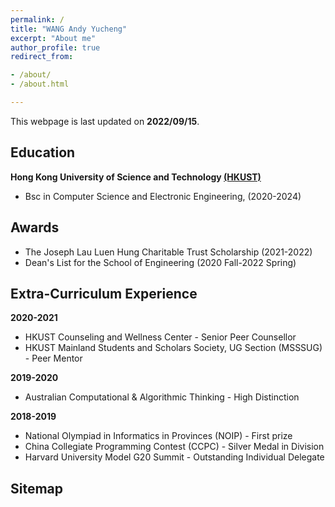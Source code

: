```yaml
---
permalink: /
title: "WANG Andy Yucheng"
excerpt: "About me"
author_profile: true
redirect_from:

- /about/
- /about.html

---
```

This webpage is last updated on **2022/09/15**.

## Education

**Hong Kong University of Science and Technology [(HKUST)](https://hkust.edu.hk/)**

- Bsc in Computer Science and Electronic Engineering, (2020-2024)


## Awards

* The Joseph Lau Luen Hung Charitable Trust Scholarship  (2021-2022)
* Dean's List for the School of Engineering (2020 Fall-2022 Spring)

## Extra-Curriculum Experience

**2020-2021**
* HKUST Counseling and Wellness Center - Senior Peer Counsellor
* HKUST Mainland Students and Scholars Society, UG Section (MSSSUG) - Peer Mentor

**2019-2020**
* Australian Computational & Algorithmic Thinking - High Distinction

**2018-2019**
* National Olympiad in Informatics in Provinces (NOIP) - First prize
* China Collegiate Programming Contest (CCPC) - Silver Medal in Division
* Harvard University Model G20 Summit - Outstanding Individual Delegate


## Sitemap

<script type="text/javascript" id="clustrmaps" src="//clustrmaps.com/map_v2.js?d=CegsBXipognXpkc6GUQVYl4fAAwYxrhfjHCiMaDQwvQ&cl=ffffff&w=a"></script>
